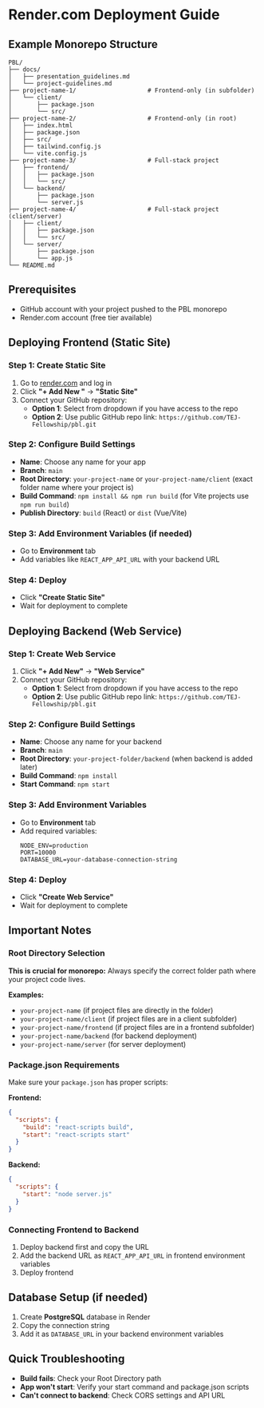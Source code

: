 # Render.com Deployment Guide

## Example Monorepo Structure

```
PBL/
├── docs/
│   ├── presentation_guidelines.md
│   └── project-guidelines.md
├── project-name-1/                    # Frontend-only (in subfolder)
│   └── client/
│       ├── package.json
│       └── src/
├── project-name-2/                    # Frontend-only (in root)
│   ├── index.html
│   ├── package.json
│   ├── src/
│   ├── tailwind.config.js
│   └── vite.config.js
├── project-name-3/                    # Full-stack project
│   ├── frontend/
│   │   ├── package.json
│   │   └── src/
│   └── backend/
│       ├── package.json
│       └── server.js
├── project-name-4/                    # Full-stack project (client/server)
│   ├── client/
│   │   ├── package.json
│   │   └── src/
│   └── server/
│       ├── package.json
│       └── app.js
└── README.md
```

## Prerequisites

- GitHub account with your project pushed to the PBL monorepo
- Render.com account (free tier available)

## Deploying Frontend (Static Site)

### Step 1: Create Static Site

1. Go to [render.com](https://render.com) and log in
2. Click **"+ Add New "** → **"Static Site"**
3. Connect your GitHub repository:
   - **Option 1**: Select from dropdown if you have access to the repo
   - **Option 2**: Use public GitHub repo link: `https://github.com/TEJ-Fellowship/pbl.git`

### Step 2: Configure Build Settings

- **Name**: Choose any name for your app
- **Branch**: `main`
- **Root Directory**: `your-project-name` or `your-project-name/client` (exact folder name where your project is)
- **Build Command**: `npm install && npm run build` (for Vite projects use `npm run build`)
- **Publish Directory**: `build` (React) or `dist` (Vue/Vite)

### Step 3: Add Environment Variables (if needed)

- Go to **Environment** tab
- Add variables like `REACT_APP_API_URL` with your backend URL

### Step 4: Deploy

- Click **"Create Static Site"**
- Wait for deployment to complete

## Deploying Backend (Web Service)

### Step 1: Create Web Service

1. Click **"+ Add New"** → **"Web Service"**
2. Connect your GitHub repository:
   - **Option 1**: Select from dropdown if you have access to the repo
   - **Option 2**: Use public GitHub repo link: `https://github.com/TEJ-Fellowship/pbl.git`

### Step 2: Configure Build Settings

- **Name**: Choose any name for your backend
- **Branch**: `main`
- **Root Directory**: `your-project-folder/backend` (when backend is added later)
- **Build Command**: `npm install`
- **Start Command**: `npm start`

### Step 3: Add Environment Variables

- Go to **Environment** tab
- Add required variables:
  ```
  NODE_ENV=production
  PORT=10000
  DATABASE_URL=your-database-connection-string
  ```

### Step 4: Deploy

- Click **"Create Web Service"**
- Wait for deployment to complete

## Important Notes

### Root Directory Selection

**This is crucial for monorepo:** Always specify the correct folder path where your project code lives.

**Examples:**

- `your-project-name` (if project files are directly in the folder)
- `your-project-name/client` (if project files are in a client subfolder)
- `your-project-name/frontend` (if project files are in a frontend subfolder)
- `your-project-name/backend` (for backend deployment)
- `your-project-name/server` (for server deployment)

### Package.json Requirements

Make sure your `package.json` has proper scripts:

**Frontend:**

```json
{
  "scripts": {
    "build": "react-scripts build",
    "start": "react-scripts start"
  }
}
```

**Backend:**

```json
{
  "scripts": {
    "start": "node server.js"
  }
}
```

### Connecting Frontend to Backend

1. Deploy backend first and copy the URL
2. Add the backend URL as `REACT_APP_API_URL` in frontend environment variables
3. Deploy frontend

## Database Setup (if needed)

1. Create **PostgreSQL** database in Render
2. Copy the connection string
3. Add it as `DATABASE_URL` in your backend environment variables

## Quick Troubleshooting

- **Build fails**: Check your Root Directory path
- **App won't start**: Verify your start command and package.json scripts
- **Can't connect to backend**: Check CORS settings and API URL
